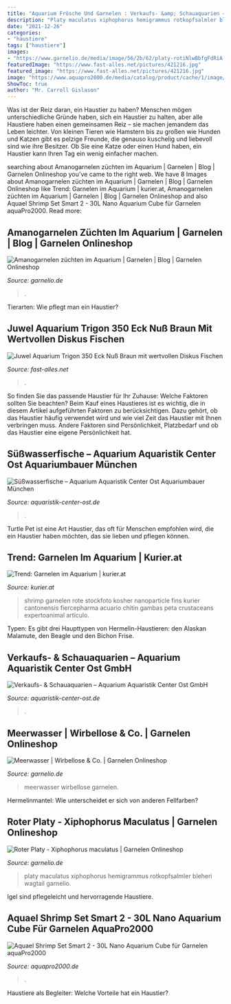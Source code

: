 ```yaml
---
title: "Aquarium Frösche Und Garnelen : Verkaufs- &amp; Schauaquarien – Aquarium Aquaristik Center Ost Gmbh"
description: "Platy maculatus xiphophorus hemigrammus rotkopfsalmler bleheri wagtail garnelio"
date: "2021-12-26"
categories:
- "haustiere"
tags: ["haustiere"]
images:
- "https://www.garnelio.de/media/image/56/2b/62/platy-rotiNlwBbfgFdRiA.jpg"
featuredImage: "https://www.fast-alles.net/pictures/421216.jpg"
featured_image: "https://www.fast-alles.net/pictures/421216.jpg"
image: "https://www.aquapro2000.de/media/catalog/product/cache/1/image/1024x/c657acbaa43513bfcb392d597dba2b11/s/h/shrimpset-1.jpg"
ShowToc: true
author: "Mr. Carroll Gislason"
---
```



Was ist der Reiz daran, ein Haustier zu haben?
Menschen mögen unterschiedliche Gründe haben, sich ein Haustier zu halten, aber alle Haustiere haben einen gemeinsamen Reiz – sie machen jemandem das Leben leichter. Von kleinen Tieren wie Hamstern bis zu großen wie Hunden und Katzen gibt es pelzige Freunde, die genauso kuschelig und liebevoll sind wie ihre Besitzer. Ob Sie eine Katze oder einen Hund haben, ein Haustier kann Ihren Tag ein wenig einfacher machen.

	

		
searching about Amanogarnelen züchten im Aquarium | Garnelen | Blog | Garnelen Onlineshop you've came to the right web. We have 8 Images about Amanogarnelen züchten im Aquarium | Garnelen | Blog | Garnelen Onlineshop like Trend: Garnelen im Aquarium | kurier.at, Amanogarnelen züchten im Aquarium | Garnelen | Blog | Garnelen Onlineshop and also Aquael Shrimp Set Smart 2 - 30L Nano Aquarium Cube für Garnelen aquaPro2000. Read more:
		
    
## Amanogarnelen Züchten Im Aquarium | Garnelen | Blog | Garnelen Onlineshop

<img loading=lazy src="https://www.garnelio.de/media/image/46/fa/39/amanogarnele_kopf.jpg" onerror="this.onerror=null;this.src='https://tse3.mm.bing.net/th?id=OIP.-VQWLahLVO3ncgb6-o6vQQHaE1&amp;pid=15.1';" alt="Amanogarnelen züchten im Aquarium | Garnelen | Blog | Garnelen Onlineshop">

_Source: garnelio.de_

>. 

	

Tierarten: Wie pflegt man ein Haustier?

    
## Juwel Aquarium Trigon 350 Eck Nuß Braun Mit Wertvollen Diskus Fischen

<img loading=lazy src="https://www.fast-alles.net/pictures/421216.jpg" onerror="this.onerror=null;this.src='https://tse3.mm.bing.net/th?id=OIP.6nirTXrqin_h9FBKypASPgHaFj&amp;pid=15.1';" alt="Juwel Aquarium Trigon 350 Eck Nuß Braun mit wertvollen Diskus Fischen">

_Source: fast-alles.net_

>. 

	

So finden Sie das passende Haustier für Ihr Zuhause: Welche Faktoren sollten Sie beachten?
Beim Kauf eines Haustieres ist es wichtig, die in diesem Artikel aufgeführten Faktoren zu berücksichtigen. Dazu gehört, ob das Haustier häufig verwendet wird und wie viel Zeit das Haustier mit Ihnen verbringen muss. Andere Faktoren sind Persönlichkeit, Platzbedarf und ob das Haustier eine eigene Persönlichkeit hat.

    
## Süßwasserfische – Aquarium Aquaristik Center Ost Aquariumbauer München

<img loading=lazy src="http://www.aquaristik-center-ost.de/wp-content/uploads/2014/10/ACO_Süßwasserfische.jpg" onerror="this.onerror=null;this.src='https://tse3.mm.bing.net/th?id=OIP.kYE0t-blW4glL0lkjT-S_AHaE8&amp;pid=15.1';" alt="Süßwasserfische – Aquarium Aquaristik Center Ost Aquariumbauer München">

_Source: aquaristik-center-ost.de_

>. 

	

Turtle Pet ist eine Art Haustier, das oft für Menschen empfohlen wird, die ein Haustier haben möchten, das sie lieben und pflegen können.

    
## Trend: Garnelen Im Aquarium | Kurier.at

<img loading=lazy src="https://image.kurier.at/images/facebook/1170495/46-89063867.jpg" onerror="this.onerror=null;this.src='https://tse3.mm.bing.net/th?id=OIP.tDCvduPqWgCojMhsblGGNQHaD4&amp;pid=15.1';" alt="Trend: Garnelen im Aquarium | kurier.at">

_Source: kurier.at_

>shrimp garnelen rote stockfoto kosher nanoparticle fins kurier cantonensis fiercepharma acuario chitin gambas peta crustaceans expertoanimal artículo. 

	

Typen: Es gibt drei Haupttypen von Hermelin-Haustieren: den Alaskan Malamute, den Beagle und den Bichon Frise.

    
## Verkaufs- &amp; Schauaquarien – Aquarium Aquaristik Center Ost GmbH

<img loading=lazy src="https://www.aquaristik-center-ost.de/wp-content/uploads/2014/10/ACO_SchaubeckenSW.jpg" onerror="this.onerror=null;this.src='https://tse1.mm.bing.net/th?id=OIP.m6bVtQKbRL1Kda-KgQMY5wHaDr&amp;pid=15.1';" alt="Verkaufs- &amp; Schauaquarien – Aquarium Aquaristik Center Ost GmbH">

_Source: aquaristik-center-ost.de_

>. 

	



    
## Meerwasser | Wirbellose &amp; Co. | Garnelen Onlineshop

<img loading=lazy src="https://www.garnelio.de/media/image/57/22/ca/MW.jpg" onerror="this.onerror=null;this.src='https://tse3.mm.bing.net/th?id=OIP.uhECIhHXSzqQ3ae9as40dQHaIO&amp;pid=15.1';" alt="Meerwasser | Wirbellose &amp; Co. | Garnelen Onlineshop">

_Source: garnelio.de_

>meerwasser wirbellose garnelen. 

	

Hermelinmantel: Wie unterscheidet er sich von anderen Fellfarben?

    
## Roter Platy - Xiphophorus Maculatus | Garnelen Onlineshop

<img loading=lazy src="https://www.garnelio.de/media/image/56/2b/62/platy-rotiNlwBbfgFdRiA.jpg" onerror="this.onerror=null;this.src='https://tse4.mm.bing.net/th?id=OIP.hVlpvUmYsa7Oaawn_isaxQHaF7&amp;pid=15.1';" alt="Roter Platy - Xiphophorus maculatus | Garnelen Onlineshop">

_Source: garnelio.de_

>platy maculatus xiphophorus hemigrammus rotkopfsalmler bleheri wagtail garnelio. 

	

Igel sind pflegeleicht und hervorragende Haustiere.

    
## Aquael Shrimp Set Smart 2 - 30L Nano Aquarium Cube Für Garnelen AquaPro2000

<img loading=lazy src="https://www.aquapro2000.de/media/catalog/product/cache/1/image/1024x/c657acbaa43513bfcb392d597dba2b11/s/h/shrimpset-1.jpg" onerror="this.onerror=null;this.src='https://tse3.mm.bing.net/th?id=OIP.f9EYi__mrTGMbSQz_tQDMQHaHa&amp;pid=15.1';" alt="Aquael Shrimp Set Smart 2 - 30L Nano Aquarium Cube für Garnelen aquaPro2000">

_Source: aquapro2000.de_

>. 

	

Haustiere als Begleiter: Welche Vorteile hat ein Haustier?

